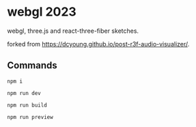 # webgl 2023

webgl, three.js and react-three-fiber sketches.

forked from https://dcyoung.github.io/post-r3f-audio-visualizer/.


## Commands

`npm i`

`npm run dev`

`npm run build`

`npm run preview`
